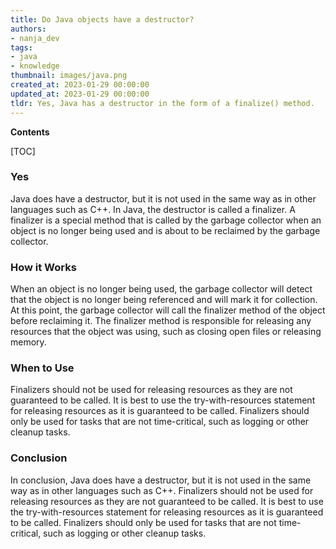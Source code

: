 ```yaml
---
title: Do Java objects have a destructor?
authors:
- nanja_dev
tags:
- java
- knowledge
thumbnail: images/java.png
created_at: 2023-01-29 00:00:00
updated_at: 2023-01-29 00:00:00
tldr: Yes, Java has a destructor in the form of a finalize() method.
---
```


**Contents**

[TOC]

### Yes

Java does have a destructor, but it is not used in the same way as in other languages such as C++. In Java, the destructor is called a finalizer. A finalizer is a special method that is called by the garbage collector when an object is no longer being used and is about to be reclaimed by the garbage collector.

### How it Works

When an object is no longer being used, the garbage collector will detect that the object is no longer being referenced and will mark it for collection. At this point, the garbage collector will call the finalizer method of the object before reclaiming it. The finalizer method is responsible for releasing any resources that the object was using, such as closing open files or releasing memory.

### When to Use

Finalizers should not be used for releasing resources as they are not guaranteed to be called. It is best to use the try-with-resources statement for releasing resources as it is guaranteed to be called. Finalizers should only be used for tasks that are not time-critical, such as logging or other cleanup tasks.

### Conclusion 

In conclusion, Java does have a destructor, but it is not used in the same way as in other languages such as C++. Finalizers should not be used for releasing resources as they are not guaranteed to be called. It is best to use the try-with-resources statement for releasing resources as it is guaranteed to be called. Finalizers should only be used for tasks that are not time-critical, such as logging or other cleanup tasks.

